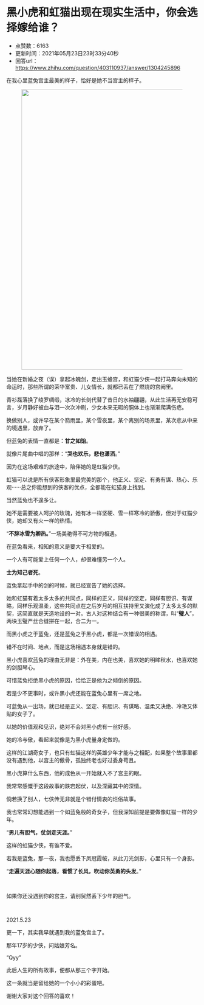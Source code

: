 # 黑小虎和虹猫出现在现实生活中，你会选择嫁给谁？
- 点赞数：6163
- 更新时间：2021年05月23日23时33分40秒
- 回答url：https://www.zhihu.com/question/403110937/answer/1304245896
<body>
 <p data-pid="bMIHOzTW">在我心里蓝兔宫主最美的样子，恰好是她不当宫主的样子。</p>
 <figure data-size="normal">
  <img src="https://picx.zhimg.com/50/v2-d2bb6b9558730aab364a40d3beba07d9_720w.jpg?source=1940ef5c" data-rawwidth="738" data-rawheight="571" data-size="normal" data-caption="" data-original-token="v2-d2bb6b9558730aab364a40d3beba07d9" data-default-watermark-src="https://picx.zhimg.com/50/v2-a37355e1bcda40aeaf3c8ea9e3ebef53_720w.jpg?source=1940ef5c" class="origin_image zh-lightbox-thumb" width="738" data-original="https://pic1.zhimg.com/v2-d2bb6b9558730aab364a40d3beba07d9_r.jpg?source=1940ef5c">
 </figure>
 <p data-pid="i1zI2Ia3">当她在新婚之夜（误）拿起冰魄剑，走出玉蟾宫，和虹猫少侠一起打马奔向未知的命运时，那些所谓的荣华富贵、儿女情长，就都已丢在了燃烧的宫阙里。</p>
 <p data-pid="WqP2ie-w">青衫磊落换了绫罗绸缎，冰冷的长剑代替了昔日的水袖翩翩，从此生活再无安稳可言，岁月静好被血与泪一次次冲刷，少女本来无暇的胴体上也渐渐爬满伤疤。</p>
 <p data-pid="VDNGcNK_">换做别人，或许早在某个箭雨里，某个雪夜里，某个离别的场景里，某次悲从中来的境遇里，放弃了。</p>
 <p data-pid="LJsRxkz8">但蓝兔的表情一直都是：<b>甘之如饴</b>。</p>
 <p data-pid="4N4APBpb">就像片尾曲中唱的那样：“<b>哭也欢乐，悲也潇洒</b>。”</p>
 <p data-pid="ARhI5FPr">因为在这场艰难的旅途中，陪伴她的是虹猫少侠。</p>
 <p data-pid="S3poyRzM">虹猫可以说是所有侠客形象里最完美的那个，他正义、坚定、有勇有谋、热心、乐观······总之你能想到的侠客的优点，全都能在虹猫身上找到。</p>
 <p data-pid="80vHnSCU">当然蓝兔也不遑多让。</p>
 <p data-pid="TG_HaPVc">她不是需要被人呵护的玫瑰，她有冰一样坚硬、雪一样寒冷的骄傲，但对于虹猫少侠，她却又有火一样的热情。</p>
 <p data-pid="C5ATFxp5">“<b>不辞冰雪为卿热。</b>”一场美艳得不可方物的相遇。</p>
 <p data-pid="ztWPYVDY">在蓝兔看来，相知的意义是要大于相爱的。</p>
 <p data-pid="GOFTJpne">一个人有可能爱上任何一个人，却很难懂另一个人。</p>
 <p data-pid="R6R8nCZw"><b>士为知己者死</b>。</p>
 <p data-pid="5XwBEBD3">蓝兔拿起手中的剑的时候，就已经宣告了她的选择。</p>
 <p data-pid="L3J_aYec">她和虹猫有着太多太多的共同点，同样的正义，同样的坚定，同样有胆识、有谋略，同样乐观温柔，这些共同点在之后岁月的相互扶持里又演化成了太多太多的默契，这简直就是天造地设的一对。古人对这种结合有一种很美的称谓，叫“<b>璧人</b>”，两块玉璧严丝合缝拼在一起，合二为一。</p>
 <p data-pid="ccGdbscS">而黑小虎之于蓝兔，还是蓝兔之于黑小虎，都是一次错误的相遇。</p>
 <p data-pid="BrHVIhIR">错不在时间、地点，而是这场相遇本身就是错的。</p>
 <p data-pid="IJ6-dyXk">黑小虎喜欢蓝兔的理由无非是：外在美，内在也美，喜欢她的明眸秋水，也喜欢她的剑胆琴心。</p>
 <p data-pid="iNiuG-Kq">可惜蓝兔拒绝黑小虎的原因，恰恰正是他为之倾倒的原因。</p>
 <p data-pid="XosWCem7">若是少不更事时，或许黑小虎还能在蓝兔心里有一席之地。</p>
 <p data-pid="8tHq3Xf4">可蓝兔从一出场，就已经是正义、坚定、有胆识、有谋略、温柔又决绝、冷艳又体贴的女子了。</p>
 <p data-pid="3xfDzUVY">以她的价值观和见识，绝对不会对黑小虎有一丝好感。</p>
 <p data-pid="dwgog7CO">她的冷与傲，看起来就像是为黑小虎量身定做的。</p>
 <p data-pid="64W7Bwvj">这样的江湖奇女子，也只有虹猫这样的英雄少年才能与之相配，如果整个故事里都没有遇到他，以宫主的傲骨，孤独终老也好过委身苟且。</p>
 <p data-pid="o3CLY2oB">黑小虎算什么东西，他的成色从一开始就入不了宫主的眼。</p>
 <p data-pid="FXg1KeFs">我常常感慨于这段故事的跌宕起伏，以及深藏其中的深情。</p>
 <p data-pid="pVb3xSXH">倘若换了别人，七侠传无非就是个错付情衷的烂俗故事。</p>
 <p data-pid="Occ2ti5X">我也常常幻想能遇到一个如蓝兔般的奇女子，但我深知前提是要做像虹猫一样的少年。</p>
 <p data-pid="MLHEYyTs">“<b>男儿有胆气，仗剑走天涯。</b>”</p>
 <p data-pid="n6Vu9JEj">这样的虹猫少侠，有谁不爱。</p>
 <p data-pid="llqo9Dgu">若我是蓝兔，那一夜，我也愿丢下凤冠霞帔，从此刀光剑影，心里只有一个身影。</p>
 <p data-pid="tpRAHA5y">“<b>走遍天涯心随你起落，看惯了长风，吹动你英勇的头发</b>。”</p>
 <p class="ztext-empty-paragraph"><br></p>
 <p data-pid="-wICumuH">如果你还没遇到你的宫主，请别贸然丢下少年的胆气。</p>
 <p class="ztext-empty-paragraph"><br></p>
 <p data-pid="Uar7LP8W">2021.5.23</p>
 <p data-pid="JiIAeSWD">更一下，其实我早就遇到我的蓝兔宫主了。</p>
 <p data-pid="22m7ThHv">那年17岁的少侠，问姑娘芳名。</p>
 <p data-pid="1s-3nqVj">“Qyy”</p>
 <p data-pid="II--3S29">此后人生的所有故事，便都从那三个字开始。</p>
 <p data-pid="zKdbjwrj">这一条就当是留给她的一个小小的彩蛋吧。</p>
 <p data-pid="h4VHflGH">谢谢大家对这个回答的喜欢！</p>
 <p></p>
 <p></p>
</body>